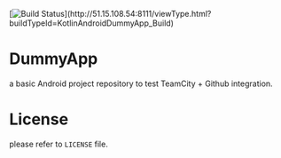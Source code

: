 [![Build Status](http://51.15.108.54:8111/guestAuth/app/rest/builds/buildType:(id:KotlinAndroidDummyApp_Build)/statusIcon.svg)](http://51.15.108.54:8111/viewType.html?buildTypeId=KotlinAndroidDummyApp_Build)

# DummyApp
a basic Android project repository to test TeamCity + Github integration.

# License
please refer to `LICENSE` file.
